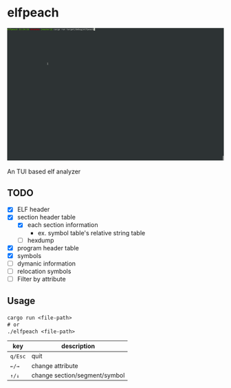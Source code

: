 # elfpeach

![sample.gif](./sample.gif)

An TUI based elf analyzer

## TODO

- [x] ELF header
- [x] section header table
  - [x] each section information
    - ex. symbol table's relative string table
  - [ ] hexdump
- [x] program header table
- [x] symbols
- [ ] dymanic information
- [ ] relocation symbols
- [ ] Filter by attribute

## Usage

```
cargo run <file-path>
# or
./elfpeach <file-path>
```

|  key  |  description  |
| ---- | ---- |
|  `q/Esc`  |  quit  |
|  `←/→`  |  change attribute  |
|  `↑/↓`  |  change section/segment/symbol  |
